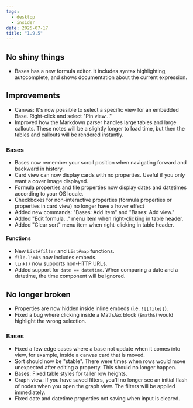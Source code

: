 ```yaml
---
tags:
  - desktop
  - insider
date: 2025-07-17
title: "1.9.5"
---
```


## No shiny things

- Bases has a new formula editor. It includes syntax highlighting, autocomplete, and shows documentation about the current expression.

## Improvements

- Canvas: It's now possible to select a specific view for an embedded Base. Right-click and select "Pin view..."
- Improved how the Markdown parser handles large tables and large callouts. These notes will be a slightly longer to load time, but then the tables and callouts will be rendered instantly.

### Bases

- Bases now remember your scroll position when navigating forward and backward in history.
- Card view can now display cards with no properties. Useful if you only want a cover image displayed.
- Formula properties and file properties now display dates and datetimes according to your OS locale.
- Checkboxes for non-interactive properties (formula properties or properties in card view) no longer have a hover effect
- Added new commands: "Bases: Add item" and "Bases: Add view."
- Added "Edit formula..." menu item when right-clicking in table header.
- Added "Clear sort" menu item when right-clicking in table header.

#### Functions

- New `List#filter` and `List#map` functions.
- `file.links` now includes embeds.
- `link()` now supports non-HTTP URLs.
- Added support for `date == datetime`. When comparing a date and a datetime, the time component will be ignored.

## No longer broken

- Properties are now hidden inside inline embeds (i.e. `![[file]]`).
- Fixed a bug where clicking inside a MathJax block (`$math$`) would highlight the wrong selection.

### Bases

- Fixed a few edge cases where a base not update when it comes into view, for example, inside a canvas card that is moved.
- Sort should now be "stable". There were times when rows would move unexpected after editing a property. This should no longer happen.
- Bases: Fixed table styles for taller row heights.
- Graph view: If you have saved filters, you'll no longer see an initial flash of nodes when you open the graph view. The filters will be applied immediately.
- Fixed date and datetime properties not saving when input is cleared.
